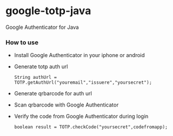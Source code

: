 google-totp-java
=======================

Google Authenticator for Java

### How to use

* Install Google Authenticator in your iphone or android
* Generate totp auth url

      String authUrl =  TOTP.getAuthUrl("youremail","issuere","yoursecret");
* Generate qrbarcode for auth url
* Scan qrbarcode with Google Authenticator
* Verify the code from Google Authenticator during login

      boolean result = TOTP.checkCode("yoursecret",codefromapp);



